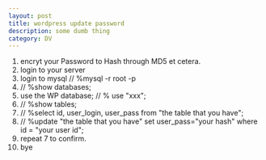 ```yaml
---
layout: post
title: wordpress update password
description: some dumb thing
category: DV
---
```


1. encryt your Password to Hash through MD5 et cetera.
2. login to your server
3. login to mysql      // %mysql -r root -p
4. // %show databases;
5. use the WP database; // % use "xxx";
6. // %show tables;
7. // %select id, user_login, user_pass from "the table that you have";
8. // %update "the table that you have" set user_pass="your hash" where id = "your user id";
9. repeat 7 to confirm.
10. bye
